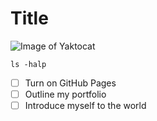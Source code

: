 # Title

![Image of Yaktocat](https://octodex.github.com/images/yaktocat.png)

```
ls -halp
```


- [ ] Turn on GitHub Pages
- [ ] Outline my portfolio
- [ ] Introduce myself to the world
